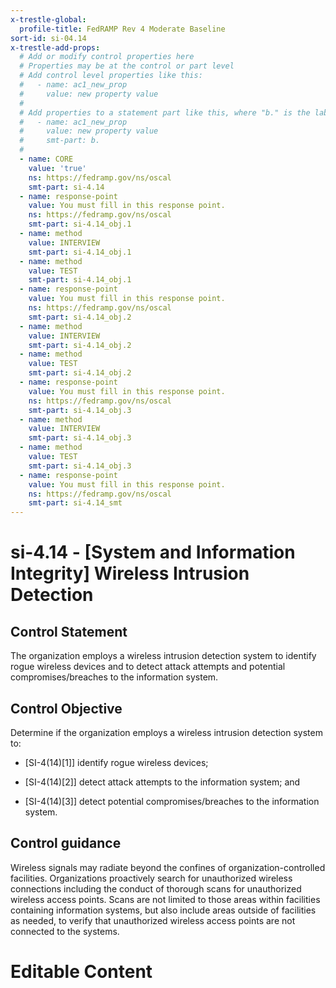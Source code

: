 ```yaml
---
x-trestle-global:
  profile-title: FedRAMP Rev 4 Moderate Baseline
sort-id: si-04.14
x-trestle-add-props:
  # Add or modify control properties here
  # Properties may be at the control or part level
  # Add control level properties like this:
  #   - name: ac1_new_prop
  #     value: new property value
  #
  # Add properties to a statement part like this, where "b." is the label of the target statement part
  #   - name: ac1_new_prop
  #     value: new property value
  #     smt-part: b.
  #
  - name: CORE
    value: 'true'
    ns: https://fedramp.gov/ns/oscal
    smt-part: si-4.14
  - name: response-point
    value: You must fill in this response point.
    ns: https://fedramp.gov/ns/oscal
    smt-part: si-4.14_obj.1
  - name: method
    value: INTERVIEW
    smt-part: si-4.14_obj.1
  - name: method
    value: TEST
    smt-part: si-4.14_obj.1
  - name: response-point
    value: You must fill in this response point.
    ns: https://fedramp.gov/ns/oscal
    smt-part: si-4.14_obj.2
  - name: method
    value: INTERVIEW
    smt-part: si-4.14_obj.2
  - name: method
    value: TEST
    smt-part: si-4.14_obj.2
  - name: response-point
    value: You must fill in this response point.
    ns: https://fedramp.gov/ns/oscal
    smt-part: si-4.14_obj.3
  - name: method
    value: INTERVIEW
    smt-part: si-4.14_obj.3
  - name: method
    value: TEST
    smt-part: si-4.14_obj.3
  - name: response-point
    value: You must fill in this response point.
    ns: https://fedramp.gov/ns/oscal
    smt-part: si-4.14_smt
---
```


# si-4.14 - \[System and Information Integrity\] Wireless Intrusion Detection

## Control Statement

The organization employs a wireless intrusion detection system to identify rogue wireless devices and to detect attack attempts and potential compromises/breaches to the information system.

## Control Objective

Determine if the organization employs a wireless intrusion detection system to:

- \[SI-4(14)[1]\] identify rogue wireless devices;

- \[SI-4(14)[2]\] detect attack attempts to the information system; and

- \[SI-4(14)[3]\] detect potential compromises/breaches to the information system.

## Control guidance

Wireless signals may radiate beyond the confines of organization-controlled facilities. Organizations proactively search for unauthorized wireless connections including the conduct of thorough scans for unauthorized wireless access points. Scans are not limited to those areas within facilities containing information systems, but also include areas outside of facilities as needed, to verify that unauthorized wireless access points are not connected to the systems.

# Editable Content

<!-- Make additions and edits below -->
<!-- The above represents the contents of the control as received by the profile, prior to additions. -->
<!-- If the profile makes additions to the control, they will appear below. -->
<!-- The above markdown may not be edited but you may edit the content below, and/or introduce new additions to be made by the profile. -->
<!-- If there is a yaml header at the top, parameter values may be edited. Use --set-parameters to incorporate the changes during assembly. -->
<!-- The content here will then replace what is in the profile for this control, after running profile-assemble. -->
<!-- The added parts in the profile for this control are below.  You may edit them and/or add new ones. -->
<!-- Each addition must have a heading either of the form ## Control my_addition_name -->
<!-- or ## Part a. (where the a. refers to one of the control statement labels.) -->
<!-- "## Control" parts are new parts added after the statement part. -->
<!-- "## Part" parts are new parts added into the top-level statement part with that label. -->
<!-- Subparts may be added with nested hash levels of the form ### My Subpart Name -->
<!-- underneath the parent ## Control or ## Part being added -->
<!-- See https://ibm.github.io/compliance-trestle/tutorials/ssp_profile_catalog_authoring/ssp_profile_catalog_authoring for guidance. -->
